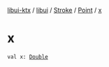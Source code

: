 [libui-ktx](../../../index.md) / [libui](../../index.md) / [Stroke](../index.md) / [Point](index.md) / [x](./x.md)

# x

`val x: `[`Double`](https://kotlinlang.org/api/latest/jvm/stdlib/kotlin/-double/index.html)